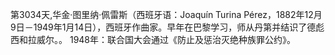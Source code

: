 第3034天,华金·图里纳·佩雷斯（西班牙语：Joaquín Turina Pérez，1882年12月9日－1949年1月14日），西班牙作曲家。早年在巴黎学习，师从丹第并结识了德彪西和拉威尔。。
1948年：联合国大会通过《防止及惩治灭绝种族罪公约》。
